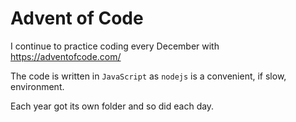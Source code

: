 # Advent of Code

I continue to practice coding every December with https://adventofcode.com/

The code is written in `JavaScript` as `nodejs` is a convenient, if slow, environment.

Each year got its own folder and so did each day.
